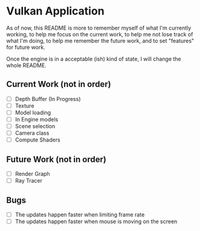 # Vulkan Application

As of now, this README is more to remember myself of what I'm currently working, to help me focus on the current work, 
to help me not lose track of what I'm doing, to help me remember the future work, and to set "features" for future work.

Once the engine is in a acceptable (ish) kind of state, I will change the whole README.

## Current Work (not in order)

- [ ] Depth Buffer (In Progress)
- [ ] Texture
- [ ] Model loading
- [ ] In Engine models
- [ ] Scene selection
- [ ] Camera class
- [ ] Compute Shaders

## Future Work (not in order)

- [ ] Render Graph
- [ ] Ray Tracer

## Bugs

- [ ] The updates happen faster when limiting frame rate
- [ ] The updates happen faster when mouse is moving on the screen
